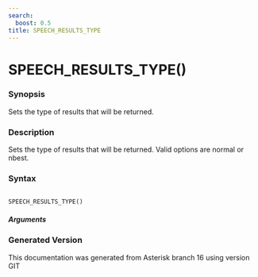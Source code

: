```yaml
---
search:
  boost: 0.5
title: SPEECH_RESULTS_TYPE
---
```


# SPEECH_RESULTS_TYPE()

### Synopsis

Sets the type of results that will be returned.

### Description

Sets the type of results that will be returned. Valid options are normal or nbest.<br>


### Syntax


```

SPEECH_RESULTS_TYPE()
```
##### Arguments


### Generated Version

This documentation was generated from Asterisk branch 16 using version GIT 